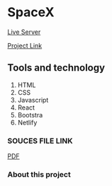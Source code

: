 # SpaceX

[Live Server](https://spacex01.netlify.app/)

[Project Link](https://github.com/sarowar-hosen1/space-X)

## Tools and technology

1. HTML
2. CSS
3. Javascript
4. React
5. Bootstra
6. Netlify

### SOUCES FILE LINK
[PDF](https://pdfhost.io/v/N2rbzbMPK_Kudosware_Assignmentdocx.pdf)


### About this project
